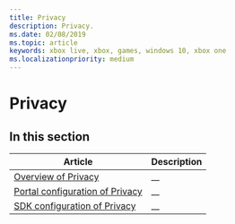 ```yaml
---
title: Privacy
description: Privacy.
ms.date: 02/08/2019
ms.topic: article
keywords: xbox live, xbox, games, windows 10, xbox one
ms.localizationpriority: medium
---
```

# Privacy


## In this section

| Article | Description |
|---------|-------------|
| [Overview of Privacy](overview.md) | __ |
| [Portal configuration of Privacy](portal.md) | __ |
| [SDK configuration of Privacy](sdk.md) | __ |
